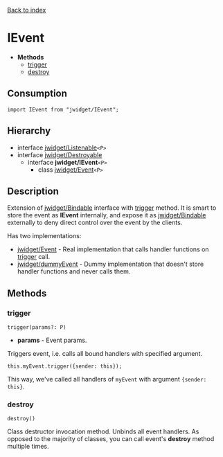 [Back to index](../README.md)

# IEvent

* **Methods**
	* [trigger](#trigger)
	* [destroy](#destroy)

## Consumption

	import IEvent from "jwidget/IEvent";

## Hierarchy

* interface [jwidget/Listenable](Listenable.md)`<P>`
* interface [jwidget/Destroyable](Destroyable.md)
	* interface **jwidget/IEvent**`<P>`
		* class [jwidget/Event](Event.md)`<P>`

## Description

Extension of [jwidget/Bindable](Bindable.md) interface with [trigger](#trigger) method. It is smart to store the event as **IEvent** internally, and expose it as [jwidget/Bindable](Bindable.md) externally to deny direct control over the event by the clients.

Has two implementations:

* [jwidget/Event](Event.md) - Real implementation that calls handler functions on [trigger](#trigger) call.
* [jwidget/dummyEvent](dummyEvent.md) - Dummy implementation that doesn't store handler functions and never calls them.

## Methods

### trigger

	trigger(params?: P)

* **params** - Event params.

Triggers event, i.e. calls all bound handlers with specified argument.

    this.myEvent.trigger({sender: this});

This way, we've called all handlers of `myEvent` with argument `{sender: this}`.

### destroy

	destroy()

Class destructor invocation method. Unbinds all event handlers. As opposed to the majority of classes, you can call event's **destroy** method multiple times.
